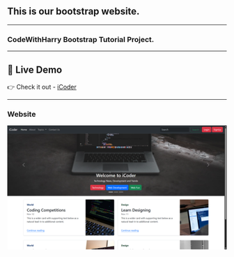 ## This is our bootstrap website.

---

### CodeWithHarry Bootstrap Tutorial Project.

---

## 🚀 Live Demo

👉 Check it out - [iCoder](https://jatinmanhotra.github.io/iCoderBootstrap/)

---

### Website
![Website](./screenshots/bootstrap.png)
